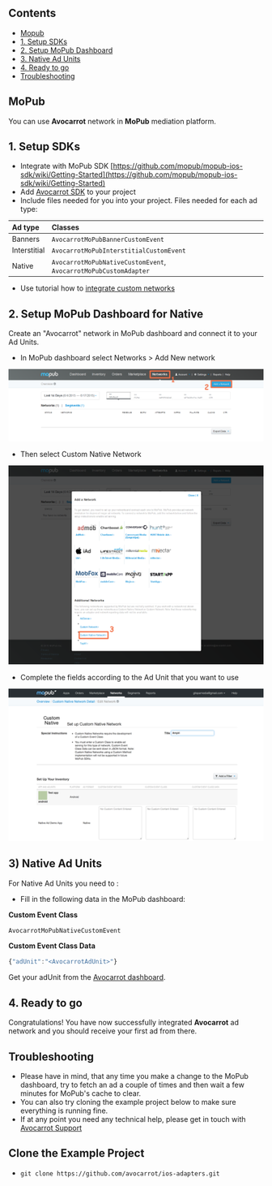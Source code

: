## Contents
* [Mopub](#mopub)
* [1. Setup SDKs](#1-setup-sdks)
* [2. Setup MoPub Dashboard](#2-setup-mopub-dashboard)
* [3. Native Ad Units](#3-native-ad-units)
* [4. Ready to go](#4-ready-to-go)
* [Troubleshooting](#troubleshooting)



## MoPub
You can use **Avocarrot** network in **MoPub** mediation platform.



## 1. Setup SDKs

* Integrate with MoPub SDK [https://github.com/mopub/mopub-ios-sdk/wiki/Getting-Started](https://github.com/mopub/mopub-ios-sdk/wiki/Getting-Started)
* Add [Avocarrot SDK](https://github.com/avocarrot/avocarrot-ios-sdk) to your project
* Include files needed for you into your project.
Files needed for each ad type:

| Ad type | Classes |
|:----------------|:----------------|
| Banners | `AvocarrotMoPubBannerCustomEvent` |
| Interstitial | `AvocarrotMoPubInterstitialCustomEvent` |
| Native | `AvocarrotMoPubNativeCustomEvent`, `AvocarrotMoPubCustomAdapter` |

* Use tutorial how to [integrate custom networks](https://www.mopub.com/resources/docs/mopub-ui-account-setup/ad-network-set-up/)


## 2. Setup MoPub Dashboard for Native

Create an "Avocarrot" network in MoPub dashboard and connect it to your Ad Units.

* In MoPub dashboard select Networks  > Add New network

![_networks](https://raw.githubusercontent.com/avocarrot/ios-adapters/master/images/first_step.png)

* Then select Custom Native Network

![_add-new-network](https://raw.githubusercontent.com/avocarrot/ios-adapters/master/images/second_step.png)

* Complete the fields according to the Ad Unit that you want to use

![_setup](https://raw.githubusercontent.com/avocarrot/ios-adapters/master/images/third_step.png)




## 3) Native Ad Units
For Native Ad Units you need to :

- Fill in the following data in the MoPub dashboard:

**Custom Event Class**

```javascript
AvocarrotMoPubNativeCustomEvent
```

**Custom Event Class Data**

```javascript
{"adUnit":"<AvocarrotAdUnit>"}
```

Get your adUnit from the [Avocarrot dashboard](https://www.avocarrot.com/).

## 4. Ready to go

Congratulations! You have now successfully integrated **Avocarrot** ad network and you should receive your first ad from there.

## Troubleshooting

- Please have in mind, that any time you make a change to the MoPub dashboard, try to fetch an ad a couple of times and then wait a few minutes for MoPub's cache to clear.
- You can also try cloning the example project below to make sure everything is running fine.
- If at any point you need any technical help, please get in touch with [Avocarrot Support](https://docs.ampiri.com/)

## Clone the Example Project
* `git clone https://github.com/avocarrot/ios-adapters.git`
